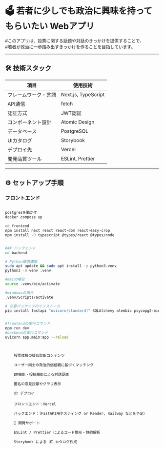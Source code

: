 # 🗳 若者に少しでも政治に興味を持ってもらいたい Webアプリ

#このアプリは、投票に関する話題や対話のきっかけを提供することで、  
#若者が政治に一歩踏み出すきっかけを作ることを目指しています。

---

## 🛠 技術スタック

| 項目                 | 使用技術            |
| -------------------- | ------------------- |
| フレームワーク・言語 | Next.js, TypeScript |
| API通信              | fetch               |
| 認証方式             | JWT認証             |
| コンポーネント設計   | Atomic Design       |
| データベース         | PostgreSQL          |
| UIカタログ           | Storybook           |
| デプロイ先           | Vercel              |
| 開発品質ツール       | ESLint, Prettier    |

---

## ⚙️ セットアップ手順

### フロントエンド

```bash

postgresを動かす
docker compose up

cd frontend
npm install next react react-dom react-easy-crop
npm install -D typescript @types/react @types/node


### バックエンド
cd backend

# Python環境構築
sudo apt update && sudo apt install -y python3-venv
python3 -m venv .venv

#macの場合
source .venv/bin/activate

#windowsの場合
.venv/Scripts/activate

# 必要パッケージのインストール
pip install fastapi "uvicorn[standard]" SQLAlchemy alembic psycopg2-binary python-jose passlib python-dotenv pydantic-settings bcrypt


#frontendの実行コマンド
npm run dev
#backendの実行コマンド
uvicorn app.main:app --reload

```

```💡 今後の展望


    投票体験の疑似診断コンテンツ

    ユーザー同士の政治的価値観に基づくマッチング

    DM機能・投稿機能による対話促進

    匿名の意見投票やグラフ表示

    📦 デプロイ

    フロントエンド：Vercel

    バックエンド：（FastAPI用ホスティング or Render, Railway などを予定）

    🧪 開発サポート

    ESLint / Prettier によるコード整形・静的解析

    Storybook による UI カタログ作成
```

